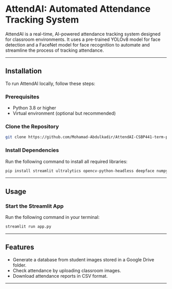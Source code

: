 
# AttendAI: Automated Attendance Tracking System

AttendAI is a real-time, AI-powered attendance tracking system designed for classroom environments. It uses a pre-trained YOLOv8 model for face detection and a FaceNet model for face recognition to automate and streamline the process of tracking attendance.

---

## Installation

To run AttendAI locally, follow these steps:

### Prerequisites
- Python 3.8 or higher
- Virtual environment (optional but recommended)

### Clone the Repository
```bash
git clone https://github.com/Mohamad-Abdulkadir/AttendAI-CSBP441-term-project.git
```

### Install Dependencies
Run the following command to install all required libraries:
```bash
pip install streamlit ultralytics opencv-python-headless deepface numpy pandas gdown
```

---

## Usage

### Start the Streamlit App
Run the following command in your terminal:
```bash
streamlit run app.py
```

---

## Features
- Generate a database from student images stored in a Google Drive folder.
- Check attendance by uploading classroom images.
- Download attendance reports in CSV format.

---
